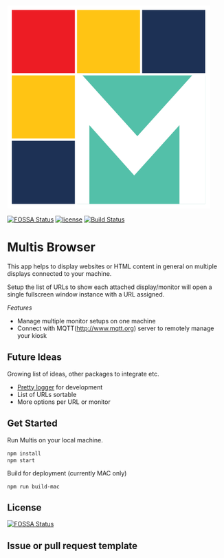 ![Multis Logo](./app/icon/app-icon.png)

[![FOSSA Status](https://app.fossa.io/api/projects/git%2Bgithub.com%2Fddresch%2Fmultis.svg?type=shield)](https://app.fossa.io/projects/git%2Bgithub.com%2Fddresch%2Fmultis?ref=badge_shield)
[![license](http://img.shields.io/badge/license-MIT-blue.svg)](https://github.com/ddresch/multis/blob/master/LICENSE)
[![Build Status](https://travis-ci.org/ddresch/multis.svg?branch=master)](https://travis-ci.org/ddresch/multis)

# Multis Browser
This app helps to display websites or HTML content in general on multiple displays connected to your machine.

Setup the list of URLs to show each attached display/monitor will open a single fullscreen window instance with a URL assigned.

*Features*
- Manage multiple monitor setups on one machine
- Connect with MQTT(http://www.mqtt.org) server to remotely manage your kiosk

## Future Ideas
Growing list of ideas, other packages to integrate etc.

- [Pretty logger](https://github.com/sindresorhus/electron-timber) for development
- List of URLs sortable
- More options per URL or monitor

## Get Started

Run Multis on your local machine.
```
npm install
npm start
```

Build for deployment (currently MAC only)
```
npm run build-mac
```

## License
[![FOSSA Status](https://app.fossa.io/api/projects/git%2Bgithub.com%2Fddresch%2Fmultis.svg?type=large)](https://app.fossa.io/projects/git%2Bgithub.com%2Fddresch%2Fmultis?ref=badge_large)

## Issue or pull request template
